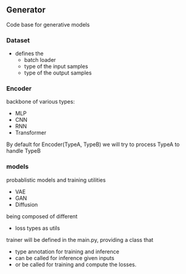 ## Generator

Code base for generative models

### Dataset
- defines the 
    - batch loader
    - type of the input samples
    - type of the output samples

### Encoder
backbone of various types:
- MLP
- CNN
- RNN
- Transformer

By default for Encoder(TypeA, TypeB) we will try to process TypeA to handle TypeB

### models
probablistic models and training utilities
- VAE
- GAN
- Diffusion

being composed of different
- loss types as utils


trainer will be defined in the main.py, providing a class that
- type annotation for training and inference
- can be called for inference given inputs
- or be called for training and compute the losses.